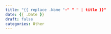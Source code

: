 ```yaml
---
title: "{{ replace .Name "-" " " | title }}"
date: {{ .Date }}
draft: false
categories: Other
---
```


